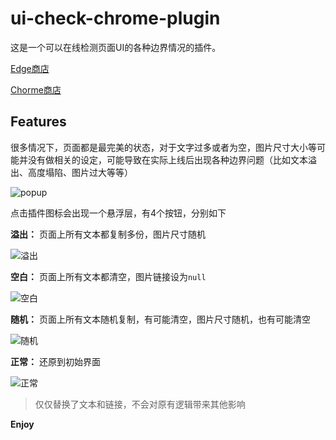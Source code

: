 # ui-check-chrome-plugin

这是一个可以在线检测页面UI的各种边界情况的插件。

[Edge商店](https://microsoftedge.microsoft.com/addons/detail/uicheck/jjpoajakfpbbgobhbfepdmjflghdapnp)

[Chorme商店](https://chrome.google.com/webstore/detail/ui-check/fademlbmekfbholnmcomnmdghjalkcii/related?hl=zh-CN&authuser=0)

## Features

很多情况下，页面都是最完美的状态，对于文字过多或者为空，图片尺寸大小等可能并没有做相关的设定，可能导致在实际上线后出现各种边界问题（比如文本溢出、高度塌陷、图片过大等等）

![popup](https://imgservices-1252317822.image.myqcloud.com/image/20200702/cyv39wccqo.jpg)

点击插件图标会出现一个悬浮层，有4个按钮，分别如下

**溢出：** 页面上所有文本都复制多份，图片尺寸随机

![溢出](https://imgservices-1252317822.image.myqcloud.com/image/20200702/m2gfhag1po.jpg)

**空白：** 页面上所有文本都清空，图片链接设为`null`

![空白](https://imgservices-1252317822.image.myqcloud.com/image/20200702/0rc7tiehyh.jpg)

**随机：** 页面上所有文本随机复制，有可能清空，图片尺寸随机，也有可能清空

![随机](https://imgservices-1252317822.image.myqcloud.com/image/20200702/v2ho8ftkrb.jpg)

**正常：** 还原到初始界面

![正常](https://imgservices-1252317822.image.myqcloud.com/image/20200702/8zft1wwkae.jpg)

> 仅仅替换了文本和链接，不会对原有逻辑带来其他影响

**Enjoy**
